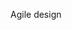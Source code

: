 <span id="title">Agile design</span>

<div id="body">

<include src="what/unit-inParent-asPanel.md" boilerplate />

</div>
